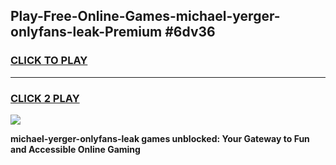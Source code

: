 
## Play-Free-Online-Games-michael-yerger-onlyfans-leak-Premium #6dv36
<h3>
<a href="https://premium.freeplayer.one?title=michael-yerger-onlyfans-leak&ref=8M">CLICK TO PLAY</a></h3>
<hr>

<h3>
<a href="https://premium.freeplayer.one?title=michael-yerger-onlyfans-leak&ref=8M">CLICK 2 PLAY</a>
  
</h3>

<a href="https://premium.freeplayer.one?title=michael-yerger-onlyfans-leak&ref=8M"><img src="https://clearcache.store/games.png"></a>


**michael-yerger-onlyfans-leak games unblocked: Your Gateway to Fun and Accessible Online Gaming**
